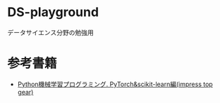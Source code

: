 # DS-playground
データサイエンス分野の勉強用

# 参考書籍

- [Python機械学習プログラミング. PyTorch&scikit-learn編(impress top gear)](https://ndlsearch.ndl.go.jp/books/R100000002-I032525777)
